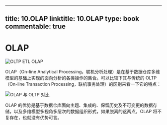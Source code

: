 
---
title: 10.OLAP
linktitle: 10.OLAP
type: book
commentable: true
---

# OLAP

![OLTP ETL OLAP](https://pic.imgdb.cn/item/6185f7a92ab3f51d9175a4cc.jpg)

OLAP（On-line Analytical Processing，联机分析处理）是在基于数据仓库多维模型的基础上实现的面向分析的各类操作的集合。可以比较下其与传统的 OLTP（On-line Transaction Processing，联机事务处理）的区别来看一下它的特点：

![OLAP 与 OLTP 对比](https://pic.imgdb.cn/item/6185f7fd2ab3f51d91761ae1.jpg)

OLAP 的优势是基于数据仓库面向主题、集成的、保留历史及不可变更的数据存储，以及多维模型多视角多层次的数据组织形式，如果脱离的这两点，OLAP 将不复存在，也就没有优势可言。

    